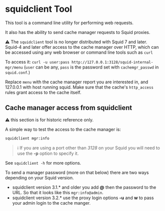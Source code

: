 # squidclient Tool

This tool is a command line utility for performing web requests.

It also has the ability to send cache manager requests to Squid
proxies.

:warning: The `squidclient` tool is no longer distributed with
Squid 7 and later. Squid-4 and later offer access to the cache
manager over HTTP, which can be accessed using any web browser
or command line tools such as `curl`

To access it:
`curl -u user:pass http://127.0.0.1:3128/squid-internal-mgr/menu`
(`user` can be any, `pass` is the password set with `cachemgr_passwd` in `squid.conf`.)

Replace `menu` with the cache manager report you are interested in,
and 127.0.0.1 with host running squid. Make sure that the cache's `http_access`
rules grant access to the cache itself.


## Cache manager access from squidclient
:warning: this section is for historic reference only.

A simple way to test the access to the cache manager is:
```
squidclient mgr:info
```

> :information_source:
  If you are using a port other than *3128* on your Squid you will
  need to use the **-p** option to specify it.

See `squidclient -h` for more options.

To send a manager password (more on that below) there are two ways
depending on your Squid version.
  - squidclient version 3.1.\* and older you add **@** then the password
    to the URL. So that it looks like this `mgr:info@admin`.
  - squidclient version 3.2.\* use the proxy login options **-u** and
    **w** to pass your admin login to the cache manger.

